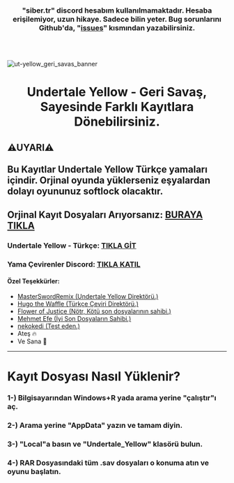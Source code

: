 <h3 align="center">"siber.tr" discord hesabım kullanılmamaktadır. Hesaba erişilemiyor, uzun hikaye. Sadece bilin yeter. Bug sorunlarını Github'da, "<a href="https://github.com/rootlus/uty-kayitlar/issues">issues</a>" kısmından yazabilirsiniz.</h3>

<br><br>

![ut-yellow_geri_savas_banner](https://github.com/user-attachments/assets/ec31d803-6b58-4081-834f-f623dfa1dba7)

<h1 align="center">Undertale Yellow - Geri Savaş, Sayesinde Farklı Kayıtlara Dönebilirsiniz.</h1>

<h2>⚠UYARI⚠ <br><br> Bu Kayıtlar Undertale Yellow Türkçe yamaları içindir. Orjinal oyunda yüklerseniz eşyalardan dolayı oyununuz softlock olacaktır.</h2>
<h2>Orjinal Kayıt Dosyaları Arıyorsanız: <a href="https://drive.google.com/drive/folders/1LBnJ4ZZSOfmHr7KzlEmpKOIeUJm7Ua5_">BURAYA TIKLA</a></h2>

<h3>Undertale Yellow - Türkçe: <a href="https://gamejolt.com/games/UndertaleYellowTr/915170" target="_blank">TIKLA GİT</a></h3>
<h3>Yama Çevirenler Discord: <a href="https://discord.gg/cevirisantrali" target="_blank">TIKLA KATIL</a></h3>

<h4>Özel Teşekkürler:</h4>
        <ul>
            <li><a href="https://www.youtube.com/@MasterSwordRemix/" target="_blank">MasterSwordRemix (Undertale Yellow Direktörü.)</a></li>
            <li><a href="https://www.youtube.com/@hugo_the_waffle">Hugo the Waffle (Türkçe Çeviri Direktörü.)</a></li>
            <li><a href="https://www.youtube.com/@adaletincicegi" target="_blank">Flower of Justice (Nötr, Kötü son dosyalarının sahibi.)</a></li>
            <li><a href="https://steamcommunity.com/profiles/76561199566045206/" target="_blank">Mehmet Efe (İyi Son Dosyaların Sahibi.)</a></li>
            <li><a href="https://steamcommunity.com/profiles/76561199480948461/" target="_blank">nekokedi (Test eden.)</a></li>
            <li>Ateş 🔥</li>
            <li>Ve Sana 💛</li>
        </ul>

<hr>

<h1 class="#kurulum">Kayıt Dosyası Nasıl Yüklenir?</h1>
<h3>1-) Bilgisayarından Windows+R yada arama yerine "çalıştır"ı aç.</h3>
<h3>2-) Arama yerine "AppData" yazın ve tamam diyin.</h3>
<h3>3-) "Local"a basın ve "Undertale_Yellow" klasörü bulun.</h3>
<h3>4-) RAR Dosyasındaki tüm .sav dosyaları o konuma atın ve oyunu başlatın.</h3>
